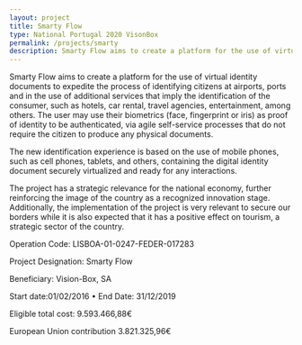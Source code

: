 ```yaml
---
layout: project
title: Smarty Flow
type: National Portugal 2020 VisonBox
permalink: /projects/smarty
description: Smarty Flow aims to create a platform for the use of virtual identity documents to expedite the process of identifying citizens at airports, ports and in the use of additional services that imply the identification of the consumer, such as hotels, car rental, travel agencies, entertainment, among others.
---
```


Smarty Flow aims to create a platform for the use of virtual identity documents to expedite the process of identifying citizens at airports, ports and in the use of additional services that imply the identification of the consumer, such as hotels, car rental, travel agencies, entertainment, among others. The user may use their biometrics (face, fingerprint or iris) as proof of identity to be authenticated, via agile self-service processes that do not require the citizen to produce any physical documents.

The new identification experience is based on the use of mobile phones, such as cell phones, tablets, and others, containing the digital identity document securely virtualized and ready for any interactions.

The project has a strategic relevance for the national economy, further reinforcing the image of the country as a recognized innovation stage. Additionally, the implementation of the project is very relevant to secure our borders while it is also expected that it has a positive effect on tourism, a strategic sector of the country.

Operation Code: LISBOA-01-0247-FEDER-017283

Project Designation: Smarty Flow

Beneficiary: Vision-Box, SA

Start date:01/02/2016 • End Date: 31/12/2019

Eligible total cost:  9.593.466,88€

European Union contribution 3.821.325,96€
